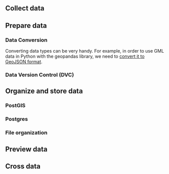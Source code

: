 ## Collect data

## Prepare data

### Data Conversion
Converting data types can be very handy. For example, in order to use GML data in Python with the geopandas library, we need to [convert it to GeoJSON format](https://gis.stackexchange.com/questions/77974/converting-gml-to-geojson-using-python-and-ogr-with-geometry-transformation). 

### Data Version Control (DVC)

## Organize and store data 

### PostGIS

### Postgres

### File organization

## Preview data

## Cross data